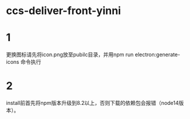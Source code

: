 # ccs-deliver-front-yinni
# 1
更换图标请先将icon.png放至pubilc目录，并用npm run electron:generate-icons 命令执行
# 2
install前首先将npm版本升级到8.2以上，否则下载的依赖包会报错（node14版本）。